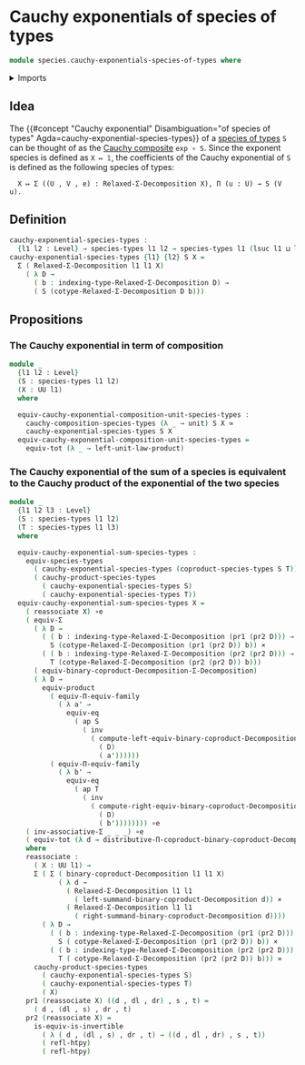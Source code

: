 # Cauchy exponentials of species of types

```agda
module species.cauchy-exponentials-species-of-types where
```

<details><summary>Imports</summary>

```agda
open import foundation.action-on-identifications-functions
open import foundation.arithmetic-law-coproduct-and-sigma-decompositions
open import foundation.cartesian-product-types
open import foundation.coproduct-decompositions
open import foundation.dependent-binomial-theorem
open import foundation.dependent-pair-types
open import foundation.equivalences
open import foundation.functoriality-cartesian-product-types
open import foundation.functoriality-dependent-function-types
open import foundation.functoriality-dependent-pair-types
open import foundation.homotopies
open import foundation.identity-types
open import foundation.relaxed-sigma-decompositions
open import foundation.type-arithmetic-cartesian-product-types
open import foundation.type-arithmetic-dependent-pair-types
open import foundation.type-arithmetic-unit-type
open import foundation.unit-type
open import foundation.univalence
open import foundation.universe-levels

open import species.cauchy-composition-species-of-types
open import species.cauchy-products-species-of-types
open import species.coproducts-species-of-types
open import species.equivalences-species-of-types
open import species.species-of-types
```

</details>

## Idea

The
{{#concept "Cauchy exponential" Disambiguation="of species of types" Agda=cauchy-exponential-species-types}}
of a [species of types](species.species-of-types.md) `S` can be thought of as
the [Cauchy composite](species.cauchy-composition-species-of-types.md)
`exp ∘ S`. Since the exponent species is defined as `X ↦ 𝟙`, the coefficients of
the Cauchy exponential of `S` is defined as the following species of types:

```text
  X ↦ Σ ((U , V , e) : Relaxed-Σ-Decomposition X), Π (u : U) → S (V u).
```

## Definition

```agda
cauchy-exponential-species-types :
  {l1 l2 : Level} → species-types l1 l2 → species-types l1 (lsuc l1 ⊔ l2)
cauchy-exponential-species-types {l1} {l2} S X =
  Σ ( Relaxed-Σ-Decomposition l1 l1 X)
    ( λ D →
      ( b : indexing-type-Relaxed-Σ-Decomposition D) →
      ( S (cotype-Relaxed-Σ-Decomposition D b)))
```

## Propositions

### The Cauchy exponential in term of composition

```agda
module _
  {l1 l2 : Level}
  (S : species-types l1 l2)
  (X : UU l1)
  where

  equiv-cauchy-exponential-composition-unit-species-types :
    cauchy-composition-species-types (λ _ → unit) S X ≃
    cauchy-exponential-species-types S X
  equiv-cauchy-exponential-composition-unit-species-types =
    equiv-tot (λ _ → left-unit-law-product)
```

### The Cauchy exponential of the sum of a species is equivalent to the Cauchy product of the exponential of the two species

```agda
module _
  {l1 l2 l3 : Level}
  (S : species-types l1 l2)
  (T : species-types l1 l3)
  where

  equiv-cauchy-exponential-sum-species-types :
    equiv-species-types
      ( cauchy-exponential-species-types (coproduct-species-types S T))
      ( cauchy-product-species-types
        ( cauchy-exponential-species-types S)
        ( cauchy-exponential-species-types T))
  equiv-cauchy-exponential-sum-species-types X =
    ( reassociate X) ∘e
    ( equiv-Σ
      ( λ D →
        ( ( b : indexing-type-Relaxed-Σ-Decomposition (pr1 (pr2 D))) →
          S (cotype-Relaxed-Σ-Decomposition (pr1 (pr2 D)) b)) ×
        ( ( b : indexing-type-Relaxed-Σ-Decomposition (pr2 (pr2 D))) →
          T (cotype-Relaxed-Σ-Decomposition (pr2 (pr2 D)) b)))
      ( equiv-binary-coproduct-Decomposition-Σ-Decomposition)
      ( λ D →
        equiv-product
          ( equiv-Π-equiv-family
            ( λ a' →
              equiv-eq
                ( ap S
                  ( inv
                    ( compute-left-equiv-binary-coproduct-Decomposition-Σ-Decomposition
                      ( D)
                      ( a'))))))
          ( equiv-Π-equiv-family
            ( λ b' →
              equiv-eq
                ( ap T
                  ( inv
                    ( compute-right-equiv-binary-coproduct-Decomposition-Σ-Decomposition
                      ( D)
                      ( b')))))))) ∘e
    ( inv-associative-Σ _ _ _) ∘e
    ( equiv-tot (λ d → distributive-Π-coproduct-binary-coproduct-Decomposition))
    where
    reassociate :
      ( X : UU l1) →
      Σ ( Σ ( binary-coproduct-Decomposition l1 l1 X)
            ( λ d →
              ( Relaxed-Σ-Decomposition l1 l1
                ( left-summand-binary-coproduct-Decomposition d)) ×
              ( Relaxed-Σ-Decomposition l1 l1
                ( right-summand-binary-coproduct-Decomposition d))))
        ( λ D →
          ( ( b : indexing-type-Relaxed-Σ-Decomposition (pr1 (pr2 D))) →
            S ( cotype-Relaxed-Σ-Decomposition (pr1 (pr2 D)) b)) ×
          ( ( b : indexing-type-Relaxed-Σ-Decomposition (pr2 (pr2 D))) →
            T ( cotype-Relaxed-Σ-Decomposition (pr2 (pr2 D)) b))) ≃
      cauchy-product-species-types
        ( cauchy-exponential-species-types S)
        ( cauchy-exponential-species-types T)
        ( X)
    pr1 (reassociate X) ((d , dl , dr) , s , t) =
      ( d , (dl , s) , dr , t)
    pr2 (reassociate X) =
      is-equiv-is-invertible
        ( λ ( d , (dl , s) , dr , t) → ((d , dl , dr) , s , t))
        ( refl-htpy)
        ( refl-htpy)
```
